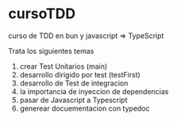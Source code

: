 # cursoTDD

curso de TDD en bun y javascript => TypeScript

Trata los siguientes temas

1. crear Test Unitarios (main)
2. desarrollo dirigido por test (testFirst)
3. desarrollo de Test de integracion
4. la importancia de inyeccion de dependencias
5. pasar de Javascript a Typescript
6. generear docuementacion con typedoc

